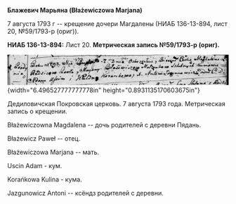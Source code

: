 **Блажевич Марьяна (Błażewiczowa Marjana)**

7 августа 1793 г -- крещение дочери Магдалены (НИАБ 136-13-894, лист 20,
№59/1793-р (ориг)).

**НИАБ 136-13-894:** Лист 20. **Метрическая запись №59/1793-р (ориг).**

![](./media/1babe210a16dc4d23d6b49b51cec3f489948bfa8.png){width="6.496527777777778in"
height="0.8931135170603675in"}

Дедиловичская Покровская церковь. 7 августа 1793 года. Метрическая
запись о крещении.

Błażewiczowna Magdalena -- дочь родителей с деревни Пядaнь.

Błażewicz Paweł -- отец.

Błażewiczowa Marjana -- мать.

Uscin Adam - кум.

Korańkowa Kulina - кума.

Jazgunowicz Antoni -- ксёндз родителей с деревни.
